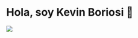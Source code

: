 <h1 aling="center"> Hola, soy Kevin Boriosi 👋 </h1>
<img src="https://blog.communicationcrafts.com/wp-content/uploads/sites/2/2023/02/Everything-worth-knowing-about-Full-Stack-Development_banner.png">
<!--
**KevinGaBo/KevinGaBo** is a ✨ _special_ ✨ repository because its `README.md` (this file) appears on your GitHub profile.

Here are some ideas to get you started:

- 🔭 I’m currently working on ...
- 🌱 I’m currently learning ...
- 👯 I’m looking to collaborate on ...
- 🤔 I’m looking for help with ...
- 💬 Ask me about ...
- 📫 How to reach me: ...
- 😄 Pronouns: ...
- ⚡ Fun fact: ...
-->
